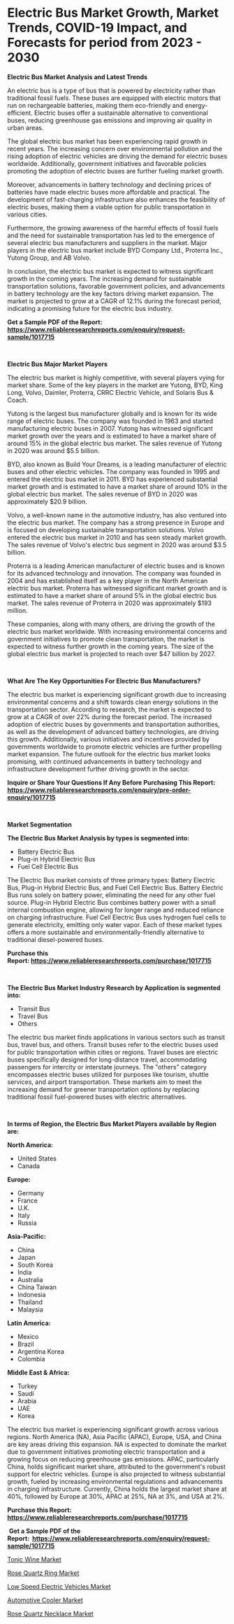 <p><h1>Electric Bus Market Growth, Market Trends, COVID-19 Impact, and Forecasts for period from 2023 - 2030</h1></p><p><strong>Electric Bus Market Analysis and Latest Trends</strong></p>
<p><p>An electric bus is a type of bus that is powered by electricity rather than traditional fossil fuels. These buses are equipped with electric motors that run on rechargeable batteries, making them eco-friendly and energy-efficient. Electric buses offer a sustainable alternative to conventional buses, reducing greenhouse gas emissions and improving air quality in urban areas.</p><p>The global electric bus market has been experiencing rapid growth in recent years. The increasing concern over environmental pollution and the rising adoption of electric vehicles are driving the demand for electric buses worldwide. Additionally, government initiatives and favorable policies promoting the adoption of electric buses are further fueling market growth.</p><p>Moreover, advancements in battery technology and declining prices of batteries have made electric buses more affordable and practical. The development of fast-charging infrastructure also enhances the feasibility of electric buses, making them a viable option for public transportation in various cities.</p><p>Furthermore, the growing awareness of the harmful effects of fossil fuels and the need for sustainable transportation has led to the emergence of several electric bus manufacturers and suppliers in the market. Major players in the electric bus market include BYD Company Ltd., Proterra Inc., Yutong Group, and AB Volvo.</p><p>In conclusion, the electric bus market is expected to witness significant growth in the coming years. The increasing demand for sustainable transportation solutions, favorable government policies, and advancements in battery technology are the key factors driving market expansion. The market is projected to grow at a CAGR of 12.1% during the forecast period, indicating a promising future for the electric bus industry.</p></p>
<p><strong>Get a Sample PDF of the Report:&nbsp; <a href="https://www.reliableresearchreports.com/enquiry/request-sample/1017715">https://www.reliableresearchreports.com/enquiry/request-sample/1017715</a></strong></p>
<p>&nbsp;</p>
<p><strong>Electric Bus Major Market Players</strong></p>
<p><p>The electric bus market is highly competitive, with several players vying for market share. Some of the key players in the market are Yutong, BYD, King Long, Volvo, Daimler, Proterra, CRRC Electric Vehicle, and Solaris Bus & Coach.</p><p>Yutong is the largest bus manufacturer globally and is known for its wide range of electric buses. The company was founded in 1963 and started manufacturing electric buses in 2007. Yutong has witnessed significant market growth over the years and is estimated to have a market share of around 15% in the global electric bus market. The sales revenue of Yutong in 2020 was around $5.5 billion.</p><p>BYD, also known as Build Your Dreams, is a leading manufacturer of electric buses and other electric vehicles. The company was founded in 1995 and entered the electric bus market in 2011. BYD has experienced substantial market growth and is estimated to have a market share of around 10% in the global electric bus market. The sales revenue of BYD in 2020 was approximately $20.9 billion.</p><p>Volvo, a well-known name in the automotive industry, has also ventured into the electric bus market. The company has a strong presence in Europe and is focused on developing sustainable transportation solutions. Volvo entered the electric bus market in 2010 and has seen steady market growth. The sales revenue of Volvo's electric bus segment in 2020 was around $3.5 billion.</p><p>Proterra is a leading American manufacturer of electric buses and is known for its advanced technology and innovation. The company was founded in 2004 and has established itself as a key player in the North American electric bus market. Proterra has witnessed significant market growth and is estimated to have a market share of around 5% in the global electric bus market. The sales revenue of Proterra in 2020 was approximately $193 million.</p><p>These companies, along with many others, are driving the growth of the electric bus market worldwide. With increasing environmental concerns and government initiatives to promote clean transportation, the market is expected to witness further growth in the coming years. The size of the global electric bus market is projected to reach over $47 billion by 2027.</p></p>
<p>&nbsp;</p>
<p><strong>What Are The Key Opportunities For Electric Bus Manufacturers?</strong></p>
<p><p>The electric bus market is experiencing significant growth due to increasing environmental concerns and a shift towards clean energy solutions in the transportation sector. According to research, the market is expected to grow at a CAGR of over 22% during the forecast period. The increased adoption of electric buses by governments and transportation authorities, as well as the development of advanced battery technologies, are driving this growth. Additionally, various initiatives and incentives provided by governments worldwide to promote electric vehicles are further propelling market expansion. The future outlook for the electric bus market looks promising, with continued advancements in battery technology and infrastructure development further driving growth in the sector.</p></p>
<p><strong>Inquire or Share Your Questions If Any Before Purchasing This Report: <a href="https://www.reliableresearchreports.com/enquiry/pre-order-enquiry/1017715">https://www.reliableresearchreports.com/enquiry/pre-order-enquiry/1017715</a></strong></p>
<p>&nbsp;</p>
<p><strong>Market Segmentation</strong></p>
<p><strong>The Electric Bus Market Analysis by types is segmented into:</strong></p>
<p><ul><li>Battery Electric Bus</li><li>Plug-in Hybrid Electric Bus</li><li>Fuel Cell Electric Bus</li></ul></p>
<p><p>The Electric Bus market consists of three primary types: Battery Electric Bus, Plug-in Hybrid Electric Bus, and Fuel Cell Electric Bus. Battery Electric Bus runs solely on battery power, eliminating the need for any other fuel source. Plug-in Hybrid Electric Bus combines battery power with a small internal combustion engine, allowing for longer range and reduced reliance on charging infrastructure. Fuel Cell Electric Bus uses hydrogen fuel cells to generate electricity, emitting only water vapor. Each of these market types offers a more sustainable and environmentally-friendly alternative to traditional diesel-powered buses.</p></p>
<p><strong>Purchase this Report:&nbsp;<a href="https://www.reliableresearchreports.com/purchase/1017715">https://www.reliableresearchreports.com/purchase/1017715</a></strong></p>
<p>&nbsp;</p>
<p><strong>The Electric Bus Market Industry Research by Application is segmented into:</strong></p>
<p><ul><li>Transit Bus</li><li>Travel Bus</li><li>Others</li></ul></p>
<p><p>The electric bus market finds applications in various sectors such as transit bus, travel bus, and others. Transit buses refer to the electric buses used for public transportation within cities or regions. Travel buses are electric buses specifically designed for long-distance travel, accommodating passengers for intercity or interstate journeys. The "others" category encompasses electric buses utilized for purposes like tourism, shuttle services, and airport transportation. These markets aim to meet the increasing demand for greener transportation options by replacing traditional fossil fuel-powered buses with electric alternatives.</p></p>
<p>&nbsp;</p>
<p><strong>In terms of Region, the Electric Bus Market Players available by Region are:</strong></p>
<p>
    <p> <strong> North America: </strong>
        <ul>
            <li>United States</li>
            <li>Canada</li>
        </ul>
        </p> 
    <p> <strong> Europe: </strong>
        <ul>
            <li>Germany</li>
            <li>France</li>
            <li>U.K.</li>
            <li>Italy</li>
            <li>Russia</li>
        </ul>
        </p> 
    <p> <strong> Asia-Pacific: </strong>
        <ul>
            <li>China</li>
            <li>Japan</li>
            <li>South Korea</li>
            <li>India</li>
            <li>Australia</li>
            <li>China Taiwan</li>
            <li>Indonesia</li>
            <li>Thailand</li>
            <li>Malaysia</li>
        </ul>
        </p> 
    <p> <strong> Latin America: </strong>
        <ul>
            <li>Mexico</li>
            <li>Brazil</li>
            <li>Argentina Korea</li>
            <li>Colombia</li>
        </ul>
        </p> 
    <p> <strong> Middle East & Africa: </strong>
        <ul>
            <li>Turkey</li>
            <li>Saudi</li>
            <li>Arabia</li>
            <li>UAE</li>
            <li>Korea</li>
        </ul>
    </p>
    </p>
<p><p>The electric bus market is experiencing significant growth across various regions. North America (NA), Asia Pacific (APAC), Europe, USA, and China are key areas driving this expansion. NA is expected to dominate the market due to government initiatives promoting electric transportation and a growing focus on reducing greenhouse gas emissions. APAC, particularly China, holds significant market share, attributed to the government's robust support for electric vehicles. Europe is also projected to witness substantial growth, fueled by increasing environmental regulations and advancements in charging infrastructure. Currently, China holds the largest market share at 40%, followed by Europe at 30%, APAC at 25%, NA at 3%, and USA at 2%.</p></p>
<p><strong>Purchase this Report: <a href="https://www.reliableresearchreports.com/purchase/1017715">https://www.reliableresearchreports.com/purchase/1017715</a></strong></p>
<p>&nbsp;<strong>Get a Sample PDF of the Report:&nbsp;&nbsp;<a href="https://www.reliableresearchreports.com/enquiry/request-sample/1017715">https://www.reliableresearchreports.com/enquiry/request-sample/1017715</a></strong></p>
<p><strong></strong></p>
<p><p><a href="https://medium.com/@mahimohanrp23/tonic-wine-market-trends-forecast-and-competitive-analysis-to-2030-2d681a37e963">Tonic Wine Market</a></p><p><a href="https://medium.com/@rajuchacharp23/rose-quartz-ring-market-trends-forecast-and-competitive-analysis-to-2030-4bb0c49e8a1b">Rose Quartz Ring Market</a></p><p><a href="https://github.com/dziulagalemab/Market-Research-Report-List-1/blob/main/low-speed-electric-vehicles-market.md">Low Speed Electric Vehicles Market</a></p><p><a href="https://github.com/abbypearson7765/Market-Research-Report-List-1/blob/main/automotive-cooler-market.md">Automotive Cooler Market</a></p><p><a href="https://medium.com/@prakrishnarp23/analyzing-rose-quartz-necklace-market-global-industry-perspective-and-forecast-2023-to-2030-2450358334c6">Rose Quartz Necklace Market</a></p></p>
